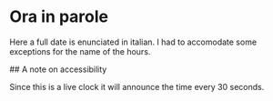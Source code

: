 # Ora in parole

Here a full date is enunciated in italian. I had to accomodate some exceptions for the name of the hours.

## A note on accessibility

Since this is a live clock it will announce the time every 30 seconds.
